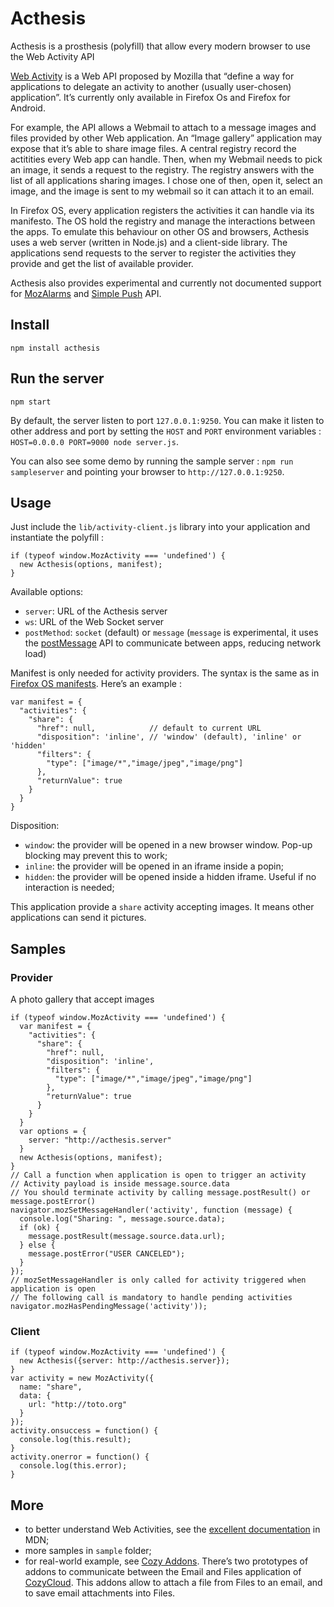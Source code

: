 Acthesis
========

Acthesis is a prosthesis (polyfill) that allow every modern browser to use the Web Activity API

[Web Activity](https://developer.mozilla.org/en-US/docs/Web/API/Web_Activities) is a Web API proposed by Mozilla that “define a way for applications to delegate an activity to another (usually user-chosen) application”. It’s currently only available in Firefox Os and Firefox for Android.

For example, the API allows a Webmail to attach to a message images and files provided by other Web application. An “Image gallery” application may expose that it’s able to share image files. A central registry record the actitities every Web app can handle. Then, when my Webmail needs to pick an image, it sends a request to the registry. The registry answers with the list of all applications sharing images. I chose one of then, open it, select an image, and the image is sent to my webmail so it can attach it to an email.

In Firefox OS, every application registers the activities it can handle via its manifesto. The OS hold the registry and manage the interactions between the apps. To emulate this behaviour on other OS and browsers, Acthesis uses a web server (written in Node.js) and a client-side library. The applications send requests to the server to register the activities they provide and get the list of available provider.

Acthesis also provides experimental and currently not documented support for [MozAlarms](https://developer.mozilla.org/en-US/docs/Web/API/Alarm_API) and [Simple Push](https://developer.mozilla.org/en-US/docs/Web/API/Simple_Push_API) API.

## Install

    npm install acthesis

## Run the server

    npm start

By default, the server listen to port `127.0.0.1:9250`. You can make it listen to other address and port by setting the `HOST` and `PORT` environment variables : `HOST=0.0.0.0 PORT=9000 node server.js`.

You can also see some demo by running the sample server : `npm run sampleserver` and pointing your browser to `http://127.0.0.1:9250`.

## Usage

Just include the `lib/activity-client.js` library into your application and instantiate the polyfill :

    if (typeof window.MozActivity === 'undefined') {
      new Acthesis(options, manifest);
    }

Available options:
  - `server`: URL of the Acthesis server
  - `ws`: URL of the Web Socket server
  - `postMethod`: `socket` (default) or `message` (`message` is experimental, it uses the [postMessage](https://developer.mozilla.org/en-US/docs/Web/API/Window.postMessage) API to communicate between apps, reducing network load)

Manifest is only needed for activity providers. The syntax is the same as in [Firefox OS manifests](https://developer.mozilla.org/en-US/docs/Web/API/Web_Activities#App_manifest_%28a.k.a._declaration_registration%29). Here’s an example :

    var manifest = {
      "activities": {
        "share": {
          "href": null,            // default to current URL
          "disposition": 'inline', // 'window' (default), 'inline' or 'hidden'
          "filters": {
            "type": ["image/*","image/jpeg","image/png"]
          },
          "returnValue": true
        }
      }
    }

Disposition:
 - `window`: the provider will be opened in a new browser window. Pop-up blocking may prevent this to work;
 - `inline`: the provider will be opened in an iframe inside a popin;
 - `hidden`: the provider will be opened inside a hidden iframe. Useful if no interaction is needed;

This application provide a `share` activity accepting images. It means other applications can send it pictures.

## Samples

### Provider

A photo gallery that accept images

    if (typeof window.MozActivity === 'undefined') {
      var manifest = {
        "activities": {
          "share": {
            "href": null,
            "disposition": 'inline',
            "filters": {
              "type": ["image/*","image/jpeg","image/png"]
            },
            "returnValue": true
          }
        }
      }
      var options = {
        server: "http://acthesis.server"
      }
      new Acthesis(options, manifest);
    }
    // Call a function when application is open to trigger an activity
    // Activity payload is inside message.source.data
    // You should terminate activity by calling message.postResult() or message.postError()
    navigator.mozSetMessageHandler('activity', function (message) {
      console.log("Sharing: ", message.source.data);
      if (ok) {
        message.postResult(message.source.data.url);
      } else {
        message.postError("USER CANCELED");
      }
    });
    // mozSetMessageHandler is only called for activity triggered when application is open
    // The following call is mandatory to handle pending activities
    navigator.mozHasPendingMessage('activity'));

### Client

    if (typeof window.MozActivity === 'undefined') {
      new Acthesis({server: http://acthesis.server});
    }
    var activity = new MozActivity({
      name: "share",
      data: {
        url: "http://toto.org"
      }
    });
    activity.onsuccess = function() {
      console.log(this.result);
    }
    activity.onerror = function() {
      console.log(this.error);
    }

## More

 - to better understand Web Activities, see the [excellent documentation](https://developer.mozilla.org/en-US/docs/Web/API/Web_Activities#App_manifest_%28a.k.a._declaration_registration%29) in MDN;
 - more samples in `sample` folder;
 - for real-world example, see [Cozy Addons](https://github.com/clochix/cozy-addons). There’s two prototypes of addons to communicate between the Email and Files application of [CozyCloud](http://cozy.io/). This addons allow to attach a file from Files to an email, and to save email attachments into Files.

